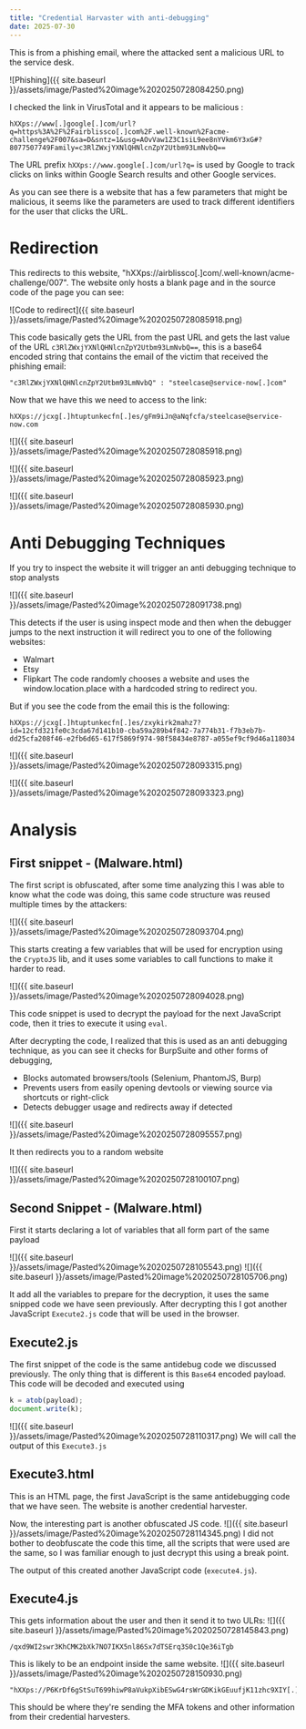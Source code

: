 ```yaml
---
title: "Credential Harvaster with anti-debugging"
date: 2025-07-30
---
```


This is from a phishing email, where the attacked sent a malicious URL to the service desk.

![Phishing]({{ site.baseurl }}/assets/image/Pasted%20image%2020250728084250.png)

I checked the link in VirusTotal and it appears to be malicious : 

```
hXXps://www[.]google[.]com/url?q=https%3A%2F%2Fairblissco[.]com%2F.well-known%2Facme-challenge%2F007&sa=D&sntz=1&usg=AOvVaw1Z3C1siL9ee8nYVkm6Y3xG#?8077507749Family=c3RlZWxjYXNlQHNlcnZpY2Utbm93LmNvbQ==
```

The URL prefix `hXXps://www.google[.]com/url?q=` is used by Google to track clicks on links within Google Search results and other Google services.

As you can see there is a website that has a few parameters that might be malicious, it seems like the parameters are used to track different identifiers for the user that clicks the URL.
# Redirection
This redirects to this website, "hXXps://airblissco[.]com/.well-known/acme-challenge/007". The website only hosts a blank page and in the source code of the page you can see:

![Code to redirect]({{ site.baseurl }}/assets/image/Pasted%20image%2020250728085918.png)

This code basically gets the URL from the past URL and gets the last value of the URL `c3RlZWxjYXNlQHNlcnZpY2Utbm93LmNvbQ==`, this is a base64 encoded string that contains the email of the victim that received the phishing email:
```
"c3RlZWxjYXNlQHNlcnZpY2Utbm93LmNvbQ" : "steelcase@service-now[.]com"
```

Now that we have this we need to access to the link: 
```
hXXps://jcxg[.]htuptunkecfn[.]es/gFm9iJn@aNqfcfa/steelcase@service-now.com
```

![]({{ site.baseurl }}/assets/image/Pasted%20image%2020250728085918.png)

![]({{ site.baseurl }}/assets/image/Pasted%20image%2020250728085923.png)

![]({{ site.baseurl }}/assets/image/Pasted%20image%2020250728085930.png)

# Anti Debugging Techniques
If you try to inspect the website it will trigger an anti debugging technique to stop analysts

![]({{ site.baseurl }}/assets/image/Pasted%20image%2020250728091738.png)

This detects if the user is using inspect mode and then when the debugger jumps to the next instruction it will redirect you to one of the following websites:
- Walmart
- Etsy
- Flipkart
The code randomly chooses a website and uses the window.location.place with a hardcoded string to redirect you.

But if you see the code from the email this is the following:
```
hXXps://jcxg[.]htuptunkecfn[.]es/zxykirk2mahz7?id=12cfd321fe0c3cda67d141b10-cba59a289b4f842-7a774b31-f7b3eb7b-dd25cfa208f46-e2fb6d65-617f5869f974-98f58434e8787-a055ef9cf9d46a118034
```
![]({{ site.baseurl }}/assets/image/Pasted%20image%2020250728093315.png)

![]({{ site.baseurl }}/assets/image/Pasted%20image%2020250728093323.png)

# Analysis
## First snippet - (Malware.html)
The first script is obfuscated, after some time analyzing this I was able to know what the code was doing, this same code structure was reused multiple times by the attackers:

![]({{ site.baseurl }}/assets/image/Pasted%20image%2020250728093704.png)

This starts creating a few variables that will be used for encryption using the `CryptoJS` lib, and it uses some variables to call functions to make it harder to read.

![]({{ site.baseurl }}/assets/image/Pasted%20image%2020250728094028.png)

This code snippet is used to decrypt the payload for the next JavaScript code, then it tries to execute it using `eval`.

After decrypting the code, I realized that this is used as an anti debugging technique, as you can see it checks for BurpSuite and other forms of debugging,
- Blocks automated browsers/tools (Selenium, PhantomJS, Burp)
- Prevents users from easily opening devtools or viewing source via shortcuts or right-click
- Detects debugger usage and redirects away if detected

![]({{ site.baseurl }}/assets/image/Pasted%20image%2020250728095557.png)

It then redirects you to a random website

![]({{ site.baseurl }}/assets/image/Pasted%20image%2020250728100107.png)

## Second Snippet - (Malware.html)
First it starts declaring a lot of variables that all form part of the same payload

![]({{ site.baseurl }}/assets/image/Pasted%20image%2020250728105543.png)
![]({{ site.baseurl }}/assets/image/Pasted%20image%2020250728105706.png)

It add all the variables to prepare for the decryption, it uses the same snipped code we have seen previously. After decrypting this I got another JavaScript `Execute2.js` code that will be used in the browser.
## Execute2.js
The first snippet of the code is the same antidebug code we discussed previously. The only thing that is different is this `Base64` encoded payload. This code will be decoded and executed using 

```javascript
k = atob(payload);
document.write(k);
```
![]({{ site.baseurl }}/assets/image/Pasted%20image%2020250728110317.png)
We will call the output of this `Execute3.js`
## Execute3.html
This is an HTML page, the first JavaScript is the same antidebugging code that we have seen.
The website is another credential harvester.

Now, the interesting part is another obfuscated JS code.
![]({{ site.baseurl }}/assets/image/Pasted%20image%2020250728114345.png)
I did not bother to deobfuscate the code this time, all the scripts that were used are the same, so I was familiar enough to just decrypt this using a break point.

The output of this created another JavaScript code (`execute4.js`).
## Execute4.js
This gets information about the user and then it send it to two ULRs:
![]({{ site.baseurl }}/assets/image/Pasted%20image%2020250728145843.png)
```text
/qxd9WI2swr3KhCMK2bXk7NO7IKX5nl86Sx7dTSErq3S0c1Qe36iTgb
```

This is likely to be an endpoint inside the same website.
![]({{ site.baseurl }}/assets/image/Pasted%20image%2020250728150930.png)
```text
"hXXps://P6KrDf6gStSuT699hiwP8aVukpXibESwG4rsWrGDKikGEuufjK11zhc9XIY[.]hogardeguro[.]es/XiWHxInWxYzLJABzSLgHlSNYHYBPSHEMDZNXQKMOFVPKEZXQMWGKWSOLQFEX"
```

This should be where they're sending the MFA tokens and other information from their credential harvesters. 
